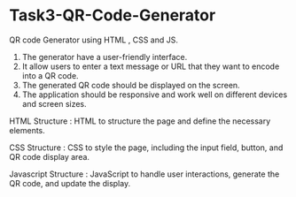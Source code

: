 # Task3-QR-Code-Generator
QR code Generator using HTML , CSS and JS.
   
  1. The generator have a user-friendly interface.
  2. It  allow users to enter a text message or URL that they want to encode into a QR code.
  3. The generated QR code should be displayed on the screen.
  4.  The application should be responsive and work well on different devices and screen sizes.

 HTML Structure :
   HTML to structure the page and define the necessary elements.

 CSS Structure :
   CSS to style the page, including the input field, button, and QR code display area.

 Javascript Structure :
   JavaScript to handle user interactions, generate the QR code, and update the display.
